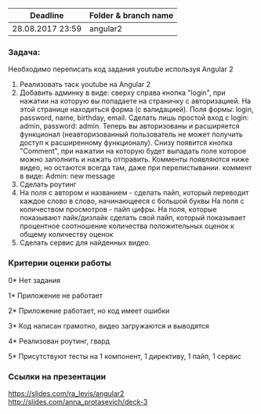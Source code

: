 | Deadline | Folder & branch name |
|----------|-------------|
| 28.08.2017 23:59| angular2 |

### Задача:
Необходимо переписать код задания youtube используя Angular 2
1) Реализовать таск youtube на Angular 2
2) Добавить админку в виде:
cверху справа кнопка "login", при нажатии на которую вы попадаете на страничку с авторизацией.
На этой странице находиться форма (с валидацией). Поля формы: login, password, name, birthday, email.
Сделать лишь простой вход с login: admin, password: admin.
Теперь вы авторизованы и расширяется функционал (неавторизованный пользователь не может получить доступ к расширенному функционалу).
Снизу появится кнопка "Comment", при нажатии на которую будет выпадать поле которое можно заполнить и нажать отправить. Комменты появляются ниже видео, но остаются всегда там, даже при перелистывании.
коммент в виде:
Admin: new message
3) Сделать роутинг
4) На поля с автором и названием - сделать пайп, который переводит каждое слово в слово, начинающееся с большой буквы
На поля с количеством просмотров - пайп цифры.
На поля, которые показывают лайк/дизлайк сделать свой пайп, который показывает процентное соотношение количества положительных оценок к общему количеству оценок
5) Сделать сервис для найденных видео.


### Критерии оценки работы
0* Нет задания

1* Приложение не работает

2* Приложение работает, но код имеет ошибки

3* Код написан грамотно, видео загружаются и выводятся

4* Реализован роутинг, гвард

5* Присутствуют тесты на 1 компонент, 1 директиву, 1 пайп, 1 сервис

### Ссылки на презентации
https://slides.com/ra_levis/angular2
http://slides.com/anna_protasevich/deck-3
